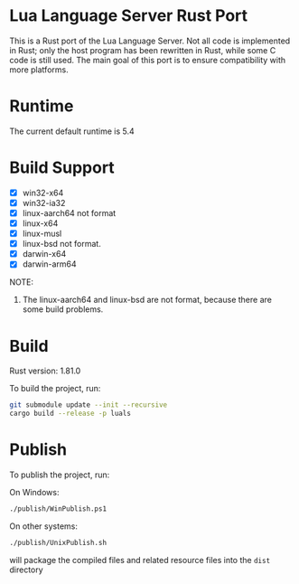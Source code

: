# Lua Language Server Rust Port

This is a Rust port of the Lua Language Server. Not all code is implemented in Rust; only the host program has been rewritten in Rust, while some C code is still used. The main goal of this port is to ensure compatibility with more platforms.

# Runtime

The current default runtime is 5.4

# Build Support

- [x] win32-x64
- [x] win32-ia32
- [x] linux-aarch64  not format 
- [x] linux-x64
- [x] linux-musl
- [x] linux-bsd  not format.
- [x] darwin-x64
- [x] darwin-arm64

NOTE: 
1. The linux-aarch64 and linux-bsd are not format, because there are some build problems.

# Build

Rust version: 1.81.0

To build the project, run:

```bash
git submodule update --init --recursive
cargo build --release -p luals
```

# Publish

To publish the project, run: 

On Windows:
```bash
./publish/WinPublish.ps1
```

On other systems:
```bash
./publish/UnixPublish.sh
```
will package the compiled files and related resource files into the `dist` directory
